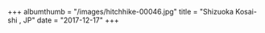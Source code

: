 +++
albumthumb = "/images/hitchhike-00046.jpg"
title = "Shizuoka Kosai-shi , JP"
date = "2017-12-17"
+++
